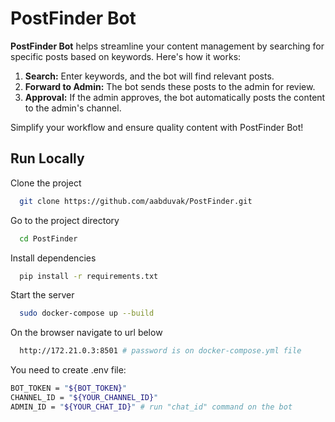# PostFinder Bot

**PostFinder Bot** helps streamline your content management by searching for specific posts based on keywords. Here's how it works:

1. **Search:** Enter keywords, and the bot will find relevant posts.
2. **Forward to Admin:** The bot sends these posts to the admin for review.
3. **Approval:** If the admin approves, the bot automatically posts the content to the admin's channel.

Simplify your workflow and ensure quality content with PostFinder Bot!


## Run Locally

Clone the project

```bash
  git clone https://github.com/aabduvak/PostFinder.git
```

Go to the project directory

```bash
  cd PostFinder
```

Install dependencies

```bash
  pip install -r requirements.txt
```

Start the server

```bash
  sudo docker-compose up --build
```

On the browser navigate to url below

```bash
  http://172.21.0.3:8501 # password is on docker-compose.yml file
```

You need to create .env file:
```bash
BOT_TOKEN = "${BOT_TOKEN}"
CHANNEL_ID = "${YOUR_CHANNEL_ID}"
ADMIN_ID = "${YOUR_CHAT_ID}" # run "chat_id" command on the bot
```


